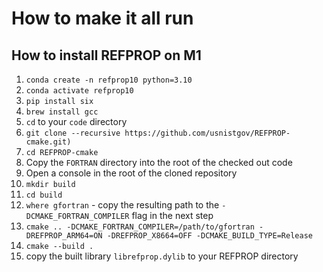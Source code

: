 # How to make it all run

## How to install REFPROP on M1

1. `conda create -n refprop10 python=3.10`
2. `conda activate refprop10`
3. `pip install six`
4. `brew install gcc`
5. `cd` to your `code` directory
6. `git clone --recursive https://github.com/usnistgov/REFPROP-cmake.git)`
7. `cd REFPROP-cmake`
8. Copy the `FORTRAN` directory into the root of the checked out code
9. Open a console in the root of the cloned repository
10. `mkdir build`
11. `cd build`
12. `where gfortran` - copy the resulting path to the `-DCMAKE_FORTRAN_COMPILER` flag in the next step
12. `cmake .. -DCMAKE_FORTRAN_COMPILER=/path/to/gfortran -DREFPROP_ARM64=ON -DREFPROP_X8664=OFF -DCMAKE_BUILD_TYPE=Release`
13. `cmake --build .`
14. copy the built library `librefprop.dylib` to your REFPROP directory